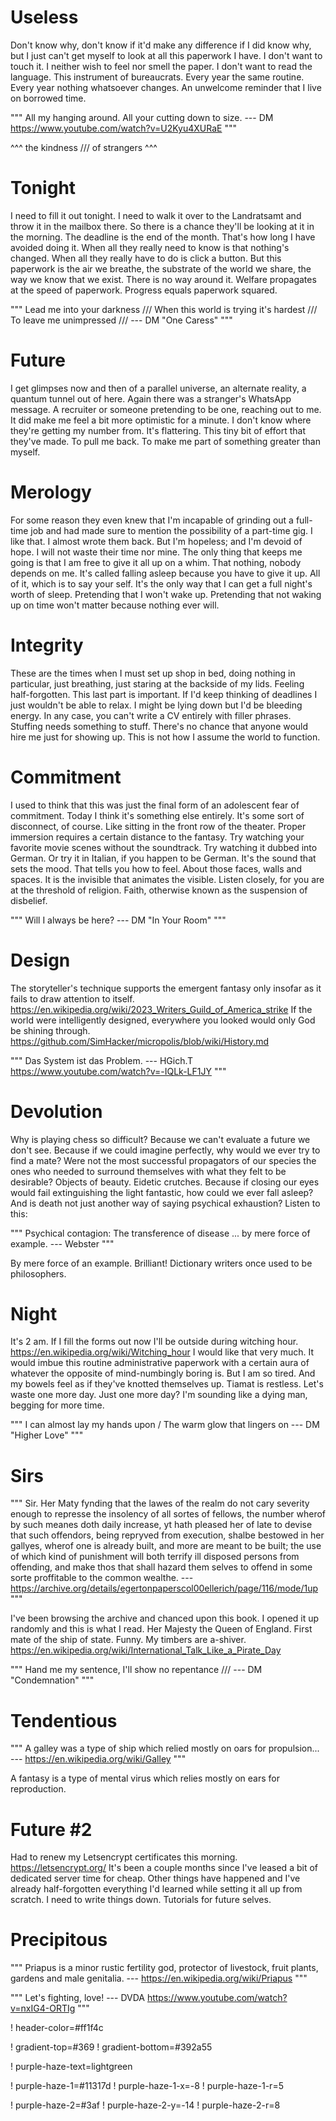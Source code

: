 # Useless

Don't know why, don't know if it'd make any difference if I did know why, but I just can't get myself to look at all this paperwork I have. I don't want to touch it. I neither wish to feel nor smell the paper. I don't want to read the language. This instrument of bureaucrats. Every year the same routine. Every year nothing whatsoever changes. An unwelcome reminder that I live on borrowed time.

"""
All my hanging around.
All your cutting down to size.
--- DM https://www.youtube.com/watch?v=U2Kyu4XURaE
"""

^^^
the kindness ///
of strangers
^^^

# Tonight

I need to fill it out tonight. I need to walk it over to the Landratsamt and throw it in the mailbox there. So there is a chance they'll be looking at it in the morning. The deadline is the end of the month. That's how long I have avoided doing it. When all they really need to know is that nothing's changed. When all they really have to do is click a button. But this paperwork is the air we breathe, the substrate of the world we share, the way we know that we exist. There is no way around it. Welfare propagates at the speed of paperwork. Progress equals paperwork squared.

"""
Lead me into your darkness ///
When this world is trying it's hardest ///
To leave me unimpressed ///
--- DM "One Caress"
"""

# Future

I get glimpses now and then of a parallel universe, an alternate reality, a quantum tunnel out of here. Again there was a stranger's WhatsApp message. A recruiter or someone pretending to be one, reaching out to me. It did make me feel a bit more optimistic for a minute. I don't know where they're getting my number from. It's flattering. This tiny bit of effort that they've made. To pull me back. To make me part of something greater than myself.

# Merology

For some reason they even knew that I'm incapable of grinding out a full-time job and had made sure to mention the possibility of a part-time gig. I like that. I almost wrote them back. But I'm hopeless; and I'm devoid of hope. I will not waste their time nor mine. The only thing that keeps me going is that I am free to give it all up on a whim. That nothing, nobody depends on me. It's called falling asleep because you have to give it up. All of it, which is to say your self. It's the only way that I can get a full night's worth of sleep. Pretending that I won't wake up. Pretending that not waking up on time won't matter because nothing ever will.

# Integrity

These are the times when I must set up shop in bed, doing nothing in particular, just breathing, just staring at the backside of my lids. Feeling half-forgotten. This last part is important. If I'd keep thinking of deadlines I just wouldn't be able to relax. I might be lying down but I'd be bleeding energy. In any case, you can't write a CV entirely with filler phrases. Stuffing needs something to stuff. There's no chance that anyone would hire me just for showing up. This is not how I assume the world to function.

# Commitment

I used to think that this was just the final form of an adolescent fear of commitment. Today I think it's something else entirely. It's some sort of disconnect, of course. Like sitting in the front row of the theater. Proper immersion requires a certain distance to the fantasy. Try watching your favorite movie scenes without the soundtrack. Try watching it dubbed into German. Or try it in Italian, if you happen to be German. It's the sound that sets the mood. That tells you how to feel. About those faces, walls and spaces. It is the invisible that animates the visible. Listen closely, for you are at the threshold of religion. Faith, otherwise known as the suspension of disbelief.

"""
Will I always be here?
--- DM "In Your Room"
"""

# Design

The storyteller's technique supports the emergent fantasy only insofar as it fails to draw attention to itself. https://en.wikipedia.org/wiki/2023_Writers_Guild_of_America_strike If the world were intelligently designed, everywhere you looked would only God be shining through. https://github.com/SimHacker/micropolis/blob/wiki/History.md

"""
Das System ist das Problem.
--- HGich.T https://www.youtube.com/watch?v=-IQLk-LF1JY
"""

# Devolution

Why is playing chess so difficult? Because we can't evaluate a future we don't see. Because if we could imagine perfectly, why would we ever try to find a mate? Were not the most successful propagators of our species the ones who needed to surround themselves with what they felt to be desirable? Objects of beauty. Eidetic crutches. Because if closing our eyes would fail extinguishing the light fantastic, how could we ever fall asleep? And is death not just another way of saying psychical exhaustion? Listen to this:

"""
Psychical contagion: The transference of disease ... by mere force of example.
--- Webster
"""

By mere force of an example. Brilliant! Dictionary writers once used to be philosophers.

# Night

It's 2 am. If I fill the forms out now I'll be outside during witching hour. https://en.wikipedia.org/wiki/Witching_hour I would like that very much. It would imbue this routine administrative paperwork with a certain aura of whatever the opposite of mind-numbingly boring is. But I am so tired. And my bowels feel as if they've knotted themselves up. Tiamat is restless. Let's waste one more day. Just one more day? I'm sounding like a dying man, begging for more time.

"""
I can almost lay my hands upon / The warm glow that lingers on --- DM "Higher Love"
"""

# Sirs

"""
Sir. Her Maty fynding that the lawes of the realm do not cary severity enough to represse the insolency of all sortes of fellows, the number wherof by such meanes doth daily increase, yt hath pleased her of late to devise that such offendors, being repryved from execution, shalbe bestowed in her gallyes, wherof one is already built, and more are meant to be built; the use of which kind of punishment will both terrify ill disposed persons from offending, and make thos that shall hazard them selves to offend in some sorte proffitable to the common wealthe.
--- https://archive.org/details/egertonpaperscol00ellerich/page/116/mode/1up
"""

I've been browsing the archive and chanced upon this book. I opened it up randomly and this is what I read. Her Majesty the Queen of England. First mate of the ship of state. Funny. My timbers are a-shiver. https://en.wikipedia.org/wiki/International_Talk_Like_a_Pirate_Day

"""
Hand me my sentence,
I'll show no repentance ///
--- DM "Condemnation"
"""

# Tendentious

"""
A galley was a type of ship which relied mostly on oars for propulsion...
--- https://en.wikipedia.org/wiki/Galley
"""

A fantasy is a type of mental virus which relies mostly on ears for reproduction.

# Future #2

Had to renew my Letsencrypt certificates this morning. https://letsencrypt.org/ It's been a couple months since I've leased a bit of dedicated server time for cheap. Other things have happened and I've already half-forgotten everything I'd learned while setting it all up from scratch. I need to write things down. Tutorials for future selves.

# Precipitous

"""
Priapus is a minor rustic fertility god, protector of livestock, fruit plants, gardens and male genitalia.
--- https://en.wikipedia.org/wiki/Priapus
"""

"""
Let's fighting, love!
--- DVDA https://www.youtube.com/watch?v=nxIG4-ORTIg
"""


! header-color=#ff1f4c

! gradient-top=#369
! gradient-bottom=#392a55

! purple-haze-text=lightgreen

! purple-haze-1=#11317d
! purple-haze-1-x=-8
! purple-haze-1-r=5

! purple-haze-2=#3af
! purple-haze-2-y=-14
! purple-haze-2-r=8
